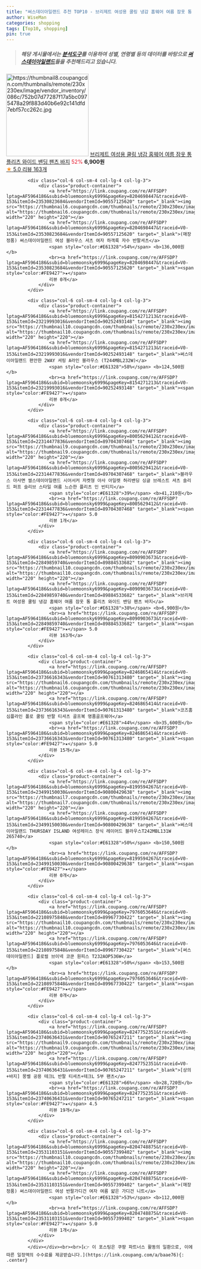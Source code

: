 ```yaml
---
title: "써스데이아일랜드 추천 TOP10 - 브리제트 여성용 쿨링 냉감 홈웨어 여름 잠옷 통 플리츠 와이드 밴딩 팬츠 바지"
author: WiseMan
categories: shopping
tags: [Top10, shopping]
pin: true
---
```


> ##### 해당 게시물에서는 [**분석도구**](https://itemscout.io/)를 이용하여 **성별**, **연령별** 등의 데이터를 바탕으로 [**써스데이아일랜드**](https://link.coupang.com/a/baae76)들을 추천해드리고 있습니다.
<div class="container"><div class="row">
            <div class="col-6 col-sm-4 col-lg-4 col-lg-3">
                <div class="product-container">
                    <a href="https://link.coupang.com/re/AFFSDP?lptag=AF5964186&subid=bluemoonsky6999&pageKey=8090903673&traceid=V0-153&itemId=22849859739&vendorItemId=89884533661" target="_blank"><img src="https://thumbnail8.coupangcdn.com/thumbnails/remote/230x230ex/image/vendor_inventory/086c/752b07d77287f17a5bc0975478a29f883d40b6e92c141dfd7ebf57cc262c.jpg" alt="https://thumbnail8.coupangcdn.com/thumbnails/remote/230x230ex/image/vendor_inventory/086c/752b07d77287f17a5bc0975478a29f883d40b6e92c141dfd7ebf57cc262c.jpg" width="220" height="220"></a>
                    <a href="https://link.coupang.com/re/AFFSDP?lptag=AF5964186&subid=bluemoonsky6999&pageKey=8090903673&traceid=V0-153&itemId=22849859739&vendorItemId=89884533661" target="_blank">브리제트 여성용 쿨링 냉감 홈웨어 여름 잠옷 통 플리츠 와이드 밴딩 팬츠 바지</a>
                    <span style="color:#E61328">52%</span> <b>6,900원</b>
                    <br><a href="https://link.coupang.com/re/AFFSDP?lptag=AF5964186&subid=bluemoonsky6999&pageKey=8090903673&traceid=V0-153&itemId=22849859739&vendorItemId=89884533661" target="_blank"><span style="color:#FE9427">★</span> 5.0
                    리뷰 163개</a>
                </div>
            </div>
            
            <div class="col-6 col-sm-4 col-lg-4 col-lg-3">
                <div class="product-container">
                    <a href="https://link.coupang.com/re/AFFSDP?lptag=AF5964186&subid=bluemoonsky6999&pageKey=8204698447&traceid=V0-153&itemId=23530823684&vendorItemId=90557125620" target="_blank"><img src="https://thumbnail6.coupangcdn.com/thumbnails/remote/230x230ex/image/vendor_inventory/7fec/1318aa56554f01df12e524bf25532a58f1a52b310c263714ac62629746eb.png" alt="https://thumbnail6.coupangcdn.com/thumbnails/remote/230x230ex/image/vendor_inventory/7fec/1318aa56554f01df12e524bf25532a58f1a52b310c263714ac62629746eb.png" width="220" height="220"></a>
                    <a href="https://link.coupang.com/re/AFFSDP?lptag=AF5964186&subid=bluemoonsky6999&pageKey=8204698447&traceid=V0-153&itemId=23530823684&vendorItemId=90557125620" target="_blank">(매장정품) 써스데이아일랜드 여성 블라우스 셔츠 여자 하객룩 자수 반팔셔츠</a>
                    <span style="color:#E61328">54%</span> <b>136,000원</b>
                    <br><a href="https://link.coupang.com/re/AFFSDP?lptag=AF5964186&subid=bluemoonsky6999&pageKey=8204698447&traceid=V0-153&itemId=23530823684&vendorItemId=90557125620" target="_blank"><span style="color:#FE9427">★</span> 
                    리뷰 0개</a>
                </div>
            </div>
            
            <div class="col-6 col-sm-4 col-lg-4 col-lg-3">
                <div class="product-container">
                    <a href="https://link.coupang.com/re/AFFSDP?lptag=AF5964186&subid=bluemoonsky6999&pageKey=8154271213&traceid=V0-153&itemId=23219993016&vendorItemId=90252493148" target="_blank"><img src="https://thumbnail10.coupangcdn.com/thumbnails/remote/230x230ex/image/vendor_inventory/b5ed/e7101c2892a1d41ca9111056263a9388079926f72e400154bdf94ab6f6a4.jpg" alt="https://thumbnail10.coupangcdn.com/thumbnails/remote/230x230ex/image/vendor_inventory/b5ed/e7101c2892a1d41ca9111056263a9388079926f72e400154bdf94ab6f6a4.jpg" width="220" height="220"></a>
                    <a href="https://link.coupang.com/re/AFFSDP?lptag=AF5964186&subid=bluemoonsky6999&pageKey=8154271213&traceid=V0-153&itemId=23219993016&vendorItemId=90252493148" target="_blank">써스데이아일랜드 편안한 2WAY 셔링 A라인 블라우스 (T244MBL232W)</a>
                    <span style="color:#E61328">58%</span> <b>124,500원</b>
                    <br><a href="https://link.coupang.com/re/AFFSDP?lptag=AF5964186&subid=bluemoonsky6999&pageKey=8154271213&traceid=V0-153&itemId=23219993016&vendorItemId=90252493148" target="_blank"><span style="color:#FE9427">★</span> 
                    리뷰 0개</a>
                </div>
            </div>
            
            <div class="col-6 col-sm-4 col-lg-4 col-lg-3">
                <div class="product-container">
                    <a href="https://link.coupang.com/re/AFFSDP?lptag=AF5964186&subid=bluemoonsky6999&pageKey=8005629412&traceid=V0-153&itemId=22314477836&vendorItemId=89704307468" target="_blank"><img src="https://thumbnail9.coupangcdn.com/thumbnails/remote/230x230ex/image/vendor_inventory/463e/2cb4ab6e7b686d6fadf8c81b26ab1b42c21b661c0706a2712c96487a1988.png" alt="https://thumbnail9.coupangcdn.com/thumbnails/remote/230x230ex/image/vendor_inventory/463e/2cb4ab6e7b686d6fadf8c81b26ab1b42c21b661c0706a2712c96487a1988.png" width="220" height="220"></a>
                    <a href="https://link.coupang.com/re/AFFSDP?lptag=AF5964186&subid=bluemoonsky6999&pageKey=8005629412&traceid=V0-153&itemId=22314477836&vendorItemId=89704307468" target="_blank">블라우스 아사면 썰스데이아일랜드 시어서커 자켓형 아사 아일렛 허리밴딩 싱글 브레스트 셔츠 솔리드 퍼프 슬리브 스타일 여름 느슨한 플리츠 인 빈티지</a>
                    <span style="color:#E61328">39%</span> <b>41,210원</b>
                    <br><a href="https://link.coupang.com/re/AFFSDP?lptag=AF5964186&subid=bluemoonsky6999&pageKey=8005629412&traceid=V0-153&itemId=22314477836&vendorItemId=89704307468" target="_blank"><span style="color:#FE9427">★</span> 5.0
                    리뷰 1개</a>
                </div>
            </div>
            
            <div class="col-6 col-sm-4 col-lg-4 col-lg-3">
                <div class="product-container">
                    <a href="https://link.coupang.com/re/AFFSDP?lptag=AF5964186&subid=bluemoonsky6999&pageKey=8090903673&traceid=V0-153&itemId=22849859740&vendorItemId=89884533682" target="_blank"><img src="https://thumbnail10.coupangcdn.com/thumbnails/remote/230x230ex/image/vendor_inventory/6be3/137a54b4d9933228c25ecfa36f3e95cc8b4a2a03193593d1f7195194d4ba.jpg" alt="https://thumbnail10.coupangcdn.com/thumbnails/remote/230x230ex/image/vendor_inventory/6be3/137a54b4d9933228c25ecfa36f3e95cc8b4a2a03193593d1f7195194d4ba.jpg" width="220" height="220"></a>
                    <a href="https://link.coupang.com/re/AFFSDP?lptag=AF5964186&subid=bluemoonsky6999&pageKey=8090903673&traceid=V0-153&itemId=22849859740&vendorItemId=89884533682" target="_blank">브리제트 여성용 쿨링 냉감 홈웨어 여름 잠옷 통 플리츠 와이드 밴딩 팬츠 바지</a>
                    <span style="color:#E61328">38%</span> <b>6,900원</b>
                    <br><a href="https://link.coupang.com/re/AFFSDP?lptag=AF5964186&subid=bluemoonsky6999&pageKey=8090903673&traceid=V0-153&itemId=22849859740&vendorItemId=89884533682" target="_blank"><span style="color:#FE9427">★</span> 5.0
                    리뷰 163개</a>
                </div>
            </div>
            
            <div class="col-6 col-sm-4 col-lg-4 col-lg-3">
                <div class="product-container">
                    <a href="https://link.coupang.com/re/AFFSDP?lptag=AF5964186&subid=bluemoonsky6999&pageKey=8246865414&traceid=V0-153&itemId=23736616343&vendorItemId=90761313480" target="_blank"><img src="https://thumbnail6.coupangcdn.com/thumbnails/remote/230x230ex/image/vendor_inventory/7e5d/90571c3ae2eff56b61a2c981a7319a55c38dfc2cd0d22a848325fff563cc.jpg" alt="https://thumbnail6.coupangcdn.com/thumbnails/remote/230x230ex/image/vendor_inventory/7e5d/90571c3ae2eff56b61a2c981a7319a55c38dfc2cd0d22a848325fff563cc.jpg" width="220" height="220"></a>
                    <a href="https://link.coupang.com/re/AFFSDP?lptag=AF5964186&subid=bluemoonsky6999&pageKey=8246865414&traceid=V0-153&itemId=23736616343&vendorItemId=90761313480" target="_blank">코즈홈 심플라인 폴로 쿨링 반팔 티셔츠 골프복 명품골프웨어</a>
                    <span style="color:#E61328">44%</span> <b>35,600원</b>
                    <br><a href="https://link.coupang.com/re/AFFSDP?lptag=AF5964186&subid=bluemoonsky6999&pageKey=8246865414&traceid=V0-153&itemId=23736616343&vendorItemId=90761313480" target="_blank"><span style="color:#FE9427">★</span> 5.0
                    리뷰 15개</a>
                </div>
            </div>
            
            <div class="col-6 col-sm-4 col-lg-4 col-lg-3">
                <div class="product-container">
                    <a href="https://link.coupang.com/re/AFFSDP?lptag=AF5964186&subid=bluemoonsky6999&pageKey=8199594267&traceid=V0-153&itemId=23499150030&vendorItemId=90800429638" target="_blank"><img src="https://thumbnail7.coupangcdn.com/thumbnails/remote/230x230ex/image/vendor_inventory/c488/006a92f5eab0ae0a537fd9c62884360846f85bc2037de208359460c8fd49.jpg" alt="https://thumbnail7.coupangcdn.com/thumbnails/remote/230x230ex/image/vendor_inventory/c488/006a92f5eab0ae0a537fd9c62884360846f85bc2037de208359460c8fd49.jpg" width="220" height="220"></a>
                    <a href="https://link.coupang.com/re/AFFSDP?lptag=AF5964186&subid=bluemoonsky6999&pageKey=8199594267&traceid=V0-153&itemId=23499150030&vendorItemId=90800429638" target="_blank">써스데이아일랜드 THURSDAY ISLAND 여성레이스 장식 레이어드 블라우스T242MBL131W 265740</a>
                    <span style="color:#E61328">50%</span> <b>150,500원</b>
                    <br><a href="https://link.coupang.com/re/AFFSDP?lptag=AF5964186&subid=bluemoonsky6999&pageKey=8199594267&traceid=V0-153&itemId=23499150030&vendorItemId=90800429638" target="_blank"><span style="color:#FE9427">★</span> 
                    리뷰 0개</a>
                </div>
            </div>
            
            <div class="col-6 col-sm-4 col-lg-4 col-lg-3">
                <div class="product-container">
                    <a href="https://link.coupang.com/re/AFFSDP?lptag=AF5964186&subid=bluemoonsky6999&pageKey=7976053646&traceid=V0-153&itemId=22108975848&vendorItemId=89967730422" target="_blank"><img src="https://thumbnail10.coupangcdn.com/thumbnails/remote/230x230ex/image/vendor_inventory/4a2d/64f2f314acd7e32a40c067fd4ea65fd874632fa6e318d07c277f59b3e526.jpg" alt="https://thumbnail10.coupangcdn.com/thumbnails/remote/230x230ex/image/vendor_inventory/4a2d/64f2f314acd7e32a40c067fd4ea65fd874632fa6e318d07c277f59b3e526.jpg" width="220" height="220"></a>
                    <a href="https://link.coupang.com/re/AFFSDP?lptag=AF5964186&subid=bluemoonsky6999&pageKey=7976053646&traceid=V0-153&itemId=22108975848&vendorItemId=89967730422" target="_blank">[써스데이아일랜드] 플로럴 브이넥 코쿤 원피스 T232AOP536W</a>
                    <span style="color:#E61328">50%</span> <b>153,500원</b>
                    <br><a href="https://link.coupang.com/re/AFFSDP?lptag=AF5964186&subid=bluemoonsky6999&pageKey=7976053646&traceid=V0-153&itemId=22108975848&vendorItemId=89967730422" target="_blank"><span style="color:#FE9427">★</span> 
                    리뷰 0개</a>
                </div>
            </div>
            
            <div class="col-6 col-sm-4 col-lg-4 col-lg-3">
                <div class="product-container">
                    <a href="https://link.coupang.com/re/AFFSDP?lptag=AF5964186&subid=bluemoonsky6999&pageKey=8247752351&traceid=V0-153&itemId=23740636431&vendorItemId=90765247211" target="_blank"><img src="https://thumbnail9.coupangcdn.com/thumbnails/remote/230x230ex/image/vendor_inventory/9c6c/7fc5c083aca24c864eff10a2575f0cb4cb57453df21d8d91ffb32570f3cd.jpg" alt="https://thumbnail9.coupangcdn.com/thumbnails/remote/230x230ex/image/vendor_inventory/9c6c/7fc5c083aca24c864eff10a2575f0cb4cb57453df21d8d91ffb32570f3cd.jpg" width="220" height="220"></a>
                    <a href="https://link.coupang.com/re/AFFSDP?lptag=AF5964186&subid=bluemoonsky6999&pageKey=8247752351&traceid=V0-153&itemId=23740636431&vendorItemId=90765247211" target="_blank">[상의+바지] 몽벨 공용 테크L 반팔 티셔츠+테크L 5부 팬츠</a>
                    <span style="color:#E61328">66%</span> <b>28,720원</b>
                    <br><a href="https://link.coupang.com/re/AFFSDP?lptag=AF5964186&subid=bluemoonsky6999&pageKey=8247752351&traceid=V0-153&itemId=23740636431&vendorItemId=90765247211" target="_blank"><span style="color:#FE9427">★</span> 4.5
                    리뷰 19개</a>
                </div>
            </div>
            
            <div class="col-6 col-sm-4 col-lg-4 col-lg-3">
                <div class="product-container">
                    <a href="https://link.coupang.com/re/AFFSDP?lptag=AF5964186&subid=bluemoonsky6999&pageKey=8204748875&traceid=V0-153&itemId=23531103151&vendorItemId=90557399402" target="_blank"><img src="https://thumbnail10.coupangcdn.com/thumbnails/remote/230x230ex/image/vendor_inventory/d01a/f150a6d17cf192fe96e2f027fccbce198de0212d4f61470150bcda4516aa.png" alt="https://thumbnail10.coupangcdn.com/thumbnails/remote/230x230ex/image/vendor_inventory/d01a/f150a6d17cf192fe96e2f027fccbce198de0212d4f61470150bcda4516aa.png" width="220" height="220"></a>
                    <a href="https://link.coupang.com/re/AFFSDP?lptag=AF5964186&subid=bluemoonsky6999&pageKey=8204748875&traceid=V0-153&itemId=23531103151&vendorItemId=90557399402" target="_blank">(매장정품) 써스데이아일랜드 여성 반팔가디건 여자 여름 얇은 가디건 니트</a>
                    <span style="color:#E61328">53%</span> <b>112,000원</b>
                    <br><a href="https://link.coupang.com/re/AFFSDP?lptag=AF5964186&subid=bluemoonsky6999&pageKey=8204748875&traceid=V0-153&itemId=23531103151&vendorItemId=90557399402" target="_blank"><span style="color:#FE9427">★</span> 5.0
                    리뷰 1개</a>
                </div>
            </div>
            </div></div><br><br>[👉 이 포스팅은 쿠팡 파트너스 활동의 일환으로, 이에 따른 일정액의 수수료를 제공받습니다.](https://link.coupang.com/a/baae76){: .center}